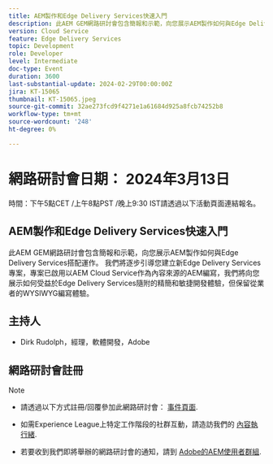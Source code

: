 ```yaml
---
title: AEM製作和Edge Delivery Services快速入門
description: 此AEM GEM網路研討會包含簡報和示範，向您展示AEM製作如何與Edge Delivery Services搭配運作。 我們將逐步引導您建立新Edge Delivery Services專案，專案已啟用以AEM Cloud Service作為內容來源的AEM編寫，我們將向您展示如何受益於Edge Delivery Services隨附的精簡和敏捷開發體驗，但保留從業者的WYSIWYG編寫體驗。
version: Cloud Service
feature: Edge Delivery Services
topic: Development
role: Developer
level: Intermediate
doc-type: Event
duration: 3600
last-substantial-update: 2024-02-29T00:00:00Z
jira: KT-15065
thumbnail: KT-15065.jpeg
source-git-commit: 32ae273fcd9f4271e1a61684d925a8fcb74252b8
workflow-type: tm+mt
source-wordcount: '248'
ht-degree: 0%

---
```


# 網路研討會日期： 2024年3月13日

時間：下午5點CET /上午8點PST /晚上9:30 IST請透過以下活動頁面連結報名。

## AEM製作和Edge Delivery Services快速入門

此AEM GEM網路研討會包含簡報和示範，向您展示AEM製作如何與Edge Delivery Services搭配運作。 我們將逐步引導您建立新Edge Delivery Services專案，專案已啟用以AEM Cloud Service作為內容來源的AEM編寫，我們將向您展示如何受益於Edge Delivery Services隨附的精簡和敏捷開發體驗，但保留從業者的WYSIWYG編寫體驗。

## 主持人

* Dirk Rudolph，經理，軟體開發，Adobe

## 網路研討會註冊

>[!NOTE]
>
>* 請透過以下方式註冊/回覆參加此網路研討會： [事件頁面](https://adobe.ly/4bz9T0H).
> 
>* 如需Experience League上特定工作階段的社群互動，請造訪我們的 [內容執行緒](https://adobe.ly/3uIj6D7).
>
>* 若要收到我們即將舉辦的網路研討會的通知，請到 [Adobe的AEM使用者群組](https://aem-augs.adobe.com/).
